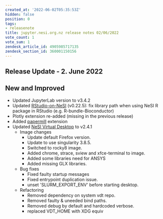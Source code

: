 ```yaml
---
created_at: '2022-06-02T05:35:53Z'
hidden: false
position: 0
tags:
- releasenote
title: jupyter.nesi.org.nz release notes 02/06/2022
vote_count: 1
vote_sum: 1
zendesk_article_id: 4905985717135
zendesk_section_id: 360001150156
---
```


## Release Update - 2. June 2022

## New and Improved

- Updated JupyterLab version to v3.4.2
- Updated [RStudio-on-NeSI](../../Scientific_Computing/Interactive_computing_using_Jupyter/RStudio_via_Jupyter_on_NeSI.md) (v0.22.5): fix library path when using NeSI R package in RStudio (e.g. R-bundle-Bioconductor)
- Plotly extension re-added (missing in the previous release)
- Added [papermill](https://pypi.org/project/papermill/) extension
- Updated [NeSI Virtual Desktop](../../Scientific_Computing/Interactive_computing_using_Jupyter/Virtual_Desktop_via_Jupyter_on_NeSI.md) to v2.4.1
  - Image changes
    - Update default Firefox version.
    - Update to use singularity 3.8.5.
    - Switched to rocky8 image.
    - Added chrome, strace, sview and xfce-terminal to image.
    - Added some libraries need for ANSYS
    - Added missing GLX libraries.
  - Bug fixes
    - Fixed faulty startup messages
    - Fixed entrypoint duplication issue.
    - unset 'SLURM_EXPORT_ENV' before starting desktop.
  - Refactoring
    - Removed dependency on system vdt repo.
    - Removed faulty & uneeded bind paths.
    - Removed debug by default and hardcoded verbose.
    - replaced VDT_HOME with XDG equiv